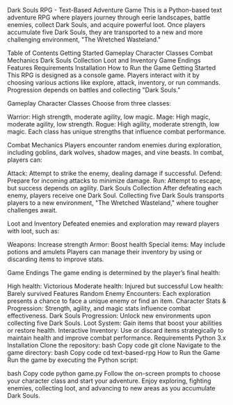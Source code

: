 Dark Souls RPG - Text-Based Adventure Game
This is a Python-based text adventure RPG where players journey through eerie landscapes, battle enemies, collect Dark Souls, and acquire powerful loot. Once players accumulate five Dark Souls, they are transported to a new and more challenging environment, "The Wretched Wasteland."

Table of Contents
Getting Started
Gameplay
Character Classes
Combat Mechanics
Dark Souls Collection
Loot and Inventory
Game Endings
Features
Requirements
Installation
How to Run the Game
Getting Started
This RPG is designed as a console game. Players interact with it by choosing various actions like explore, attack, inventory, or run commands. Progression depends on battles and collecting "Dark Souls."

Gameplay
Character Classes
Choose from three classes:

Warrior: High strength, moderate agility, low magic.
Mage: High magic, moderate agility, low strength.
Rogue: High agility, moderate strength, low magic.
Each class has unique strengths that influence combat performance.

Combat Mechanics
Players encounter random enemies during exploration, including goblins, dark wolves, shadow mages, and vine beasts. In combat, players can:

Attack: Attempt to strike the enemy, dealing damage if successful.
Defend: Prepare for incoming attacks to minimize damage.
Run: Attempt to escape, but success depends on agility.
Dark Souls Collection
After defeating each enemy, players receive one Dark Soul. Collecting five Dark Souls transports players to a new environment, "The Wretched Wasteland," where tougher challenges await.

Loot and Inventory
Defeated enemies and exploration may reward players with loot, such as:

Weapons: Increase strength
Armor: Boost health
Special items: May include potions and amulets
Players can manage their inventory by using or discarding items to improve stats.

Game Endings
The game ending is determined by the player’s final health:

High health: Victorious
Moderate health: Injured but successful
Low health: Barely survived
Features
Random Enemy Encounters: Each exploration presents a chance to face a unique enemy or find an item.
Character Stats & Progression: Strength, agility, and magic stats influence combat effectiveness.
Dark Souls Progression: Unlock new environments upon collecting five Dark Souls.
Loot System: Gain items that boost your abilities or restore health.
Interactive Inventory: Use or discard items strategically to maintain health and improve combat performance.
Requirements
Python 3.x
Installation
Clone the repository:
bash
Copy code
git clone <repository-url>
Navigate to the game directory:
bash
Copy code
cd text-based-rpg
How to Run the Game
Run the game by executing the Python script:


bash
Copy code
python game.py
Follow the on-screen prompts to choose your character class and start your adventure. Enjoy exploring, fighting enemies, collecting loot, and advancing to new areas as you accumulate Dark Souls.


